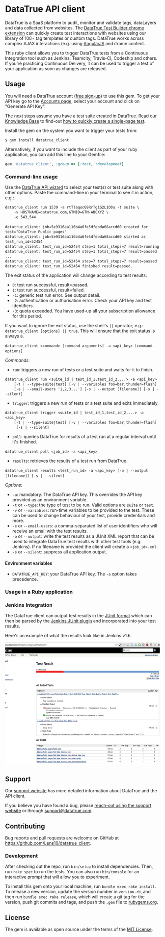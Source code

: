 # DataTrue API client

DataTrue is a SaaS platform to audit, monitor and validate tags, dataLayers and data collected from websites. The [DataTrue Test Builder chrome extension](https://chrome.google.com/webstore/detail/datatrue-test-builder/oghoceohpfhokhcoomihkobmpbcljall?hl=en) can quickly create test interactions with websites using our library of 100+ tag templates or custom tags. DataTrue works across complex AJAX interactions (e.g. using [AngularJS](https://angularjs.org/) and iframe content.

This ruby client allows you to trigger DataTrue tests from a Continuous Integration tool such as Jenkins, Teamcity, Travis-CI, Codeship and others.  If you’re practicing Continuous Delivery, it can be used to trigger a test of your application as soon as changes are released.

## Usage

You will need a DataTrue account ([free sign-up](https://datatrue.com/)) to use this gem.  To get your API key go to the [Accounts page](https://datatrue.com/accounts/), select your account and click on "Generate API Key".

The next steps assume you have a test suite created in DataTrue.  Read our [Knowledge Base](https://support.datatrue.com/hc/en-us/categories/200080049-Knowledge-Base) to find-out [how to quickly create a single-page test](https://support.datatrue.com/hc/en-us/articles/213538568-1-Use-Quick-Start-to-create-a-single-page-test).

Install the gem on the system you want to trigger your tests from:

    $ gem install datatrue_client

Alternatively, if you want to include the client as part of your ruby application, you can add this line to your Gemfile:

```ruby
gem 'datatrue_client', :group => [:test, :development]
```

### Command-line usage

Use the [DataTrue API wizard](https://datatrue.com/) to select your test(s) or test suite along with other options.  Paste the command-line in your terminal to see it in action; e.g.:

```
datatrue_client run 1539 -a rtTlaqucG9RrTg1G2L1O0u -t suite \
    -v HOSTNAME=datatrue.com,GTMID=GTM-ABCXYZ \
    -e 543,544

datatrue_client: job=5e9316aa116b4a6fe5dfebda68accd60 created for test="DataTrue Public pages"
datatrue_client: job=5e9316aa116b4a6fe5dfebda68accd60 started as test_run_id=52454
datatrue_client: test_run_id=52454 step=1 total_steps=7 result=running
datatrue_client: test_run_id=52454 step=1 total_steps=7 result=passed
...
datatrue_client: test_run_id=52454 step=7 total_steps=7 result=passed
datatrue_client: test_run_id=52454 finished result=passed.
```

The exit status of the application will change according to test results:
* `0`: test run successful, result=passed.
* `1`: test run successful, result=failed.
* `-1`: generic test run error. See output detail.
* `-2`: authentication or authorisation error.  Check your API key and test identifiers.
* `-3`: quota exceeded.  You have used-up all your subscription allowance for this period.

If you want to ignore the exit status, use the shell's `||` operator; e.g.: `datatrue_client [options] || true`.  This will ensure that the exit status is always `0`.

`datatrue_client <command> [command-arguments] -a <api_key> [command-options]`

_Commands_:

* `run`: triggers a new run of tests or a test suite and waits for it to finish.

```text
datatrue_client run <suite_id | test_id_1,test_id_2,...> -a <api_key>
    [-t | --type=suite|test] [-v | --variables foo=bar,thunder=flash]
    [-e | --email-users '1,2,3...'] [-o | --output [filename]] [-s | --silent]
```    

* `trigger`: triggers a new run of tests or a test suite and exits immediately.

```text
datatrue_client trigger <suite_id | test_id_1,test_id_2,...> -a <api_key>
    [-t | --type=suite|test] [-v | --variables foo=bar,thunder=flash]
     [-s | --silent]
```

* `poll`: queries DataTrue for results of a test run at a regular interval until it's finished.

`datatrue_client poll <job_id> -a <api_key>`

* `results`: retrieves the results of a test run from DataTrue.

`datatrue_client results <test_run_id> -a <api_key> [-o | --output [filename]] [-s | --silent]`

_Options_:
* `-a`: mandatory. The DataTrue API key.  This overrides the API key provided as an environment variable.
* `-t` or `--type`: the type of test to be run.  Valid options are `suite` or `test`.
* `-v` or `--variables`: run-time variables to be provided to the test.  These can be used to change behaviour of your test, provide credentials and more.
* `-e` or `--email-users`: a comma-separated list of user identifiers who will receive an email with the test results.
* `-o` or `--output`: write the test results as a JUnit XML report that can be used to integrate DataTrue test results with other test tools (e.g. Jenkins).  If no filename is provided the client will create a `<job_id>.xml`.
* `-s` or `--silent`: suppress all application output.

#### Environment variables

* `DATATRUE_API_KEY`: your DataTrue API key.  The `-a` option takes precedence.

### Usage in a Ruby application

### Jenkins Integration

The DataTrue client can output test results in the [JUnit  format](https://github.com/windyroad/JUnit-Schema/blob/master/JUnit.xsd) which can then be parsed by the [Jenkins JUnit plugin](https://wiki.jenkins-ci.org/display/JENKINS/JUnit+Plugin) and incorporated into your test results.

Here's an example of what the results look like in Jenkins v1.6.

<img src="documentation/jenkins_datatrue_test_result_summary.png?raw=true" alt="DataTrue test result summary in Jenkins" height="400"/>


## Support

Our [support website](https://support.datatrue.com/) has more detailed information about DataTrue and the API client.

If you believe you have found a bug, please [reach-out using the support website](https://support.datatrue.com/hc/en-us/requests/new) or through support@datatrue.com.

## Contributing

Bug reports and pull requests are welcome on GitHub at https://github.com/Lens10/datatrue_client.


### Development

After checking out the repo, run `bin/setup` to install dependencies. Then, run `rake spec` to run the tests. You can also run `bin/console` for an interactive prompt that will allow you to experiment.

To install this gem onto your local machine, run `bundle exec rake install`. To release a new version, update the version number in `version.rb`, and then run `bundle exec rake release`, which will create a git tag for the version, push git commits and tags, and push the `.gem` file to [rubygems.org](https://rubygems.org).


## License

The gem is available as open source under the terms of the [MIT License](http://opensource.org/licenses/MIT).
